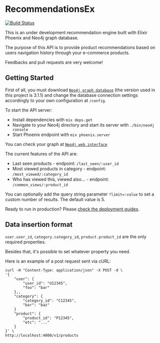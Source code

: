# RecommendationsEx
[![Build Status](https://travis-ci.org/victorspringer/recommendationsEx.svg?branch=master)](https://travis-ci.org/victorspringer/recommendationsEx)

This is an under development recommendation engine built with Elixir Phoenix and Neo4j graph database.

The purpose of this API is to provide product recommendations based on users navigation history through your e-commerce products.

Feedbacks and pull requests are very welcome!

## Getting Started

First of all, you must download [`Neo4j graph database`](https://neo4j.com/download) (the version used in this project is 3.1.1) and change the database connection settings accordingly to your own configuration at `/config`.

To start the API server:

  * Install dependencies with `mix deps.get`
  * Navigate to your Neo4j directory and start its server with `./bin/neo4j console`
  * Start Phoenix endpoint with `mix phoenix.server`

You can check your graph at [`Neo4j web interface`](http://localhost:7474)

The current features of the API are:

  * Last seen products - endpoint: `/last_seen/:user_id`
  * Most viewed products in category - endpoint: `/most_viewed/:category_id`
  * Who has viewed this, viewed also... - endpoint: `/common_views/:product_id`

You can optionally add the query string parameter `?limit=:value` to set a custom number of results. The default value is 5.

Ready to run in production? Please [check the deployment guides](http://www.phoenixframework.org/docs/deployment).

## Data insertion format

`user.user_id`, `category.category_id`, `product.product_id` are the only required properties.

Besides that, it's possible to set whatever property you need.

Here is an example of a post request sent via cURL:

```shell
curl -H "Content-Type: application/json" -X POST -d \
'{
    "user": {
        "user_id": "U12345",
        "foo": "bar"
    },,
    "category": {
        "category_id": "C12345",
        "bar": "baz"
    }
    "product": {
        "product_id": "P12345",
        "etc": "..."
    }
}' \
http://localhost:4000/v1/products
```
